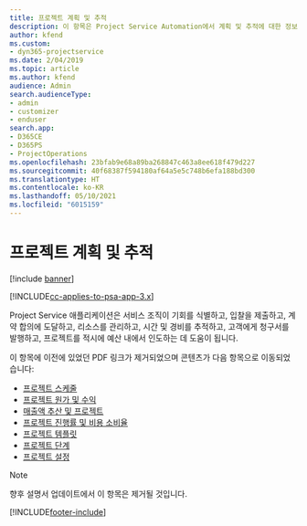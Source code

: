 ```yaml
---
title: 프로젝트 계획 및 추적
description: 이 항목은 Project Service Automation에서 계획 및 추적에 대한 정보의 링크를 제공합니다.
author: kfend
ms.custom:
- dyn365-projectservice
ms.date: 2/04/2019
ms.topic: article
ms.author: kfend
audience: Admin
search.audienceType:
- admin
- customizer
- enduser
search.app:
- D365CE
- D365PS
- ProjectOperations
ms.openlocfilehash: 23bfab9e68a89ba268847c463a8ee618f479d227
ms.sourcegitcommit: 40f68387f594180af64a5e5c748b6efa188bd300
ms.translationtype: HT
ms.contentlocale: ko-KR
ms.lasthandoff: 05/10/2021
ms.locfileid: "6015159"
---
```

# <a name="project-planning-and-tracking"></a>프로젝트 계획 및 추적

[!include [banner](../../includes/psa-now-project-operations.md)]

[!INCLUDE[cc-applies-to-psa-app-3.x](../../includes/cc-applies-to-psa-app-3x.md)]

Project Service 애플리케이션은 서비스 조직이 기회를 식별하고, 입찰을 제출하고, 계약 합의에 도달하고, 리소스를 관리하고, 시간 및 경비를 추적하고, 고객에게 청구서를 발행하고, 프로젝트를 적시에 예산 내에서 인도하는 데 도움이 됩니다. 

이 항목에 이전에 있었던 PDF 링크가 제거되었으며 콘텐츠가 다음 항목으로 이동되었습니다:

- [프로젝트 스케줄](../project-creating.md)
- [프로젝트 원가 및 수익](../project-estimating.md)
- [매출액 추산 및 프로젝트](../project-leveraging.md)
- [프로젝트 진행률 및 비용 소비율](../project-tracking.md)
- [프로젝트 템플릿](../project-templates.md)
- [프로젝트 단계](../project-stages.md)
- [프로젝트 설정](../project-settings.md)

> [!NOTE]
> 향후 설명서 업데이트에서 이 항목은 제거될 것입니다. 


[!INCLUDE[footer-include](../../includes/footer-banner.md)]